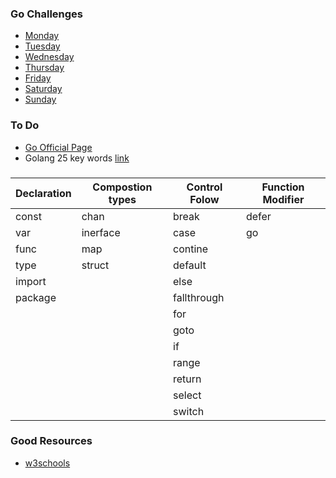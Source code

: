 ### Go Challenges

* [Monday](./daily_challanges/Monday.md)
* [Tuesday](./daily_challanges/Tuesday.md)
* [Wednesday](./daily_challanges/Wednesday.md) 
* [Thursday](./daily_challanges/Thursday.md)
* [Friday](./daily_challanges/Friday.md)
* [Saturday](./daily_challanges/Saturday.md) 
* [Sunday](./daily_challanges/Sunday.md)

### To Do

* [Go Official Page](https://go.dev/tour/list)
* Golang 25 key words [link](https://articles.wesionary.team/know-about-25-keywords-in-go-eca109855d4d)

### 


|Declaration | Compostion types | Control Folow | Function Modifier |
|--------|--------|--------|--------|
| const | chan | break | defer | 
| var |inerface | case | go | 
| func |map | contine | | 
| type |struct | default | | 
| import |  | else | | 
| package |  | fallthrough | |
| | | for | |
| | | goto | | |
| | | if | | |
| | | range | | |
| | | return | | |
| | | select | | |
| | | switch | | |


### Good Resources 

* [w3schools](https://www.w3schools.com/go/index.php)


